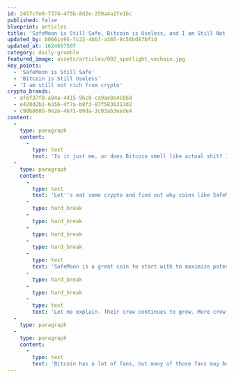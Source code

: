 ```yaml
---
id: 2457cfe0-7374-4f5b-8d2e-250a4a2fe1bc
published: false
blueprint: articles
title: 'SafeMoon is Still Safe, Bitcoin is Useless, and I am Still Not Rich'
updated_by: b0661e95-7c22-4bb7-a365-8c56bd87bf1d
updated_at: 1624657507
category: daily-grumble
featured_image: assets/articles/002_spotlight_vechain.jpg
key_points:
  - 'SafeMoon is Still Safe'
  - 'Bitcoin is Still Useless'
  - 'I am still not rich from crypto'
crypto_brands:
  - afef37f8-a84a-4415-96c0-ca9ae8e4cbb8
  - e420d2b1-6a56-4f7a-b8f3-87f5836313d2
  - c99b860b-9e2e-4671-80da-3c03ab3eede4
content:
  -
    type: paragraph
    content:
      -
        type: text
        text: 'Is it just me, or does Bitcoin smell like actual shit? Joking, this is not a hit piece and Bitcoin is cool, but I needed to wow you and it worked. I strongly believe that altcoins will overtake the crypto big dogs and provide the world with a diverse menu of awesome ways to spend and utilize your cryptocurrencies. It will be like a candy store for kids AND adults, and anyone who likes chucking cash into a black hole. You know, that bag of tricks.'
  -
    type: paragraph
    content:
      -
        type: text
        text: 'Let''s eat some crypto and find out why coins like SafeMoon have an appetite for coins like Bitcoin. '
      -
        type: hard_break
      -
        type: hard_break
      -
        type: hard_break
      -
        type: hard_break
      -
        type: text
        text: 'SafeMoon is a great coin to start with to maximize potential of variety and success in your crypto portfolio. That is not financial advice, but it is financial stuff... that I do... that you might also want to do ( completely of your own free will ). And, there''s great news! SafeMoon has not crashed landed. We are kind of stuck in the atmosphere right now, but safe from crashing down to earth, especially after dumping some huge whales recently.  If you got in early, you likely saw some colossal gains followed by some heaping losses. So what if you could have paid off your car or bought a house? Who cares if you could have quit your job and moved do Dubai or started your retirement at the age of 30. The important thing to remember, is that you could have been rich, but fucked that up, but you may be rich in the future.'
      -
        type: hard_break
      -
        type: hard_break
      -
        type: text
        text: 'Let me explain. Their crew continues to grow. More crew means more food. More food means more happy SafeMoon developers.  My logic is solid, so you don''t have to verify some of the things I say.'
  -
    type: paragraph
  -
    type: paragraph
    content:
      -
        type: text
        text: 'Bitcoin has a lot of fans, but many of those fans may be "fare weather."'
---
```

